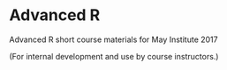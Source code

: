 # Advanced R

Advanced R short course materials for May Institute 2017

(For internal development and use by course instructors.)
